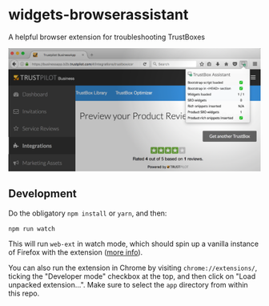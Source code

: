 # widgets-browserassistant
A helpful browser extension for troubleshooting TrustBoxes

![Check your TrustBox integration in one click](/screenshots/Firefox.png?raw=true "Check your TrustBox integration in one click")

## Development

Do the obligatory `npm install` or `yarn`, and then:

```
npm run watch
```

This will run `web-ext` in watch mode, which should spin up a vanilla instance of Firefox with the extension ([more info](https://developer.mozilla.org/en-US/Add-ons/WebExtensions/Getting_started_with_web-ext)).

You can also run the extension in Chrome by visiting `chrome://extensions/`, ticking the "Developer mode" checkbox at the top, and then click on "Load unpacked extension...". Make sure to select the `app` directory from within this repo.
